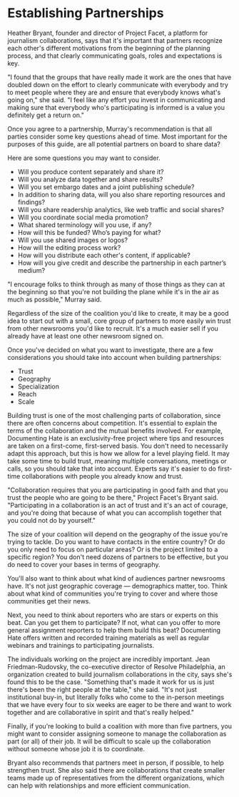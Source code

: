 # Establishing Partnerships

Heather Bryant, founder and director of Project Facet, a platform for journalism collaborations, says that it's important that partners recognize each other's different motivations from the beginning of the planning process, and that clearly communicating goals, roles and expectations is key.

"I found that the groups that have really made it work are the ones that have doubled down on the effort to clearly communicate with everybody and try to meet people where they are and ensure that everybody knows what's going on," she said. "I feel like any effort you invest in communicating and making sure that everybody who's participating is informed is a value you definitely get a return on."

Once you agree to a partnership, Murray's recommendation is that all parties consider some key questions ahead of time. Most important for the purposes of this guide, are all potential partners on board to share data?

Here are some questions you may want to consider.

* Will you produce content separately and share it?  
* Will you analyze data together and share results? 
* Will you set embargo dates and a joint publishing schedule? 
* In addition to sharing data, will you also share reporting resources and findings?  
* Will you share readership analytics, like web traffic and social shares? 
* Will you coordinate social media promotion? 
* What shared terminology will you use, if any? 
* How will this be funded? Who’s paying for what? 
* Will you use shared images or logos? 
* How will the editing process work? 
* How will you distribute each other's content, if applicable? 
* How will you give credit and describe the partnership in each partner’s medium? 

"I encourage folks to think through as many of those things as they can at the beginning so that you're not building the plane while it's in the air as much as possible," Murray said.

Regardless of the size of the coalition you'd like to create, it may be a good idea to start out with a small, core group of partners to more easily win trust from other newsrooms you'd like to recruit. It's a much easier sell if you already have at least one other newsroom signed on.

Once you've decided on what you want to investigate, there are a few considerations you should take into account when building partnerships:

* Trust 
* Geography 
* Specialization 
* Reach 
* Scale 

Building trust is one of the most challenging parts of collaboration, since there are often concerns about competition. It's essential to explain the terms of the collaboration and the mutual benefits involved. For example, Documenting Hate is an exclusivity-free project where tips and resources are taken on a first-come, first-served basis. You don't need to necessarily adapt this approach, but this is how we allow for a level playing field. It may take some time to build trust, meaning multiple conversations, meetings or calls, so you should take that into account. Experts say it's easier to do first-time collaborations with people you already know and trust.

"Collaboration requires that you are participating in good faith and that you trust the people who are going to be there," Project Facet's Bryant said. "Participating in a collaboration is an act of trust and it's an act of courage, and you're doing that because of what you can accomplish together that you could not do by yourself."

The size of your coalition will depend on the geography of the issue you're trying to tackle. Do you want to have contacts in the entire country? Or do you only need to focus on particular areas? Or is the project limited to a specific region? You don't need dozens of partners to be effective, but you do need to cover your bases in terms of geography.

You'll also want to think about what kind of audiences partner newsrooms have. It's not just geographic coverage — demographics matter, too. Think about what kind of communities you're trying to cover and where those communities get their news.

Next, you need to think about reporters who are stars or experts on this beat. Can you get them to participate? If not, what can you offer to more general assignment reporters to help them build this beat? Documenting Hate offers written and recorded training materials as well as regular webinars and trainings to participating journalists.

The individuals working on the project are incredibly important. Jean Friedman-Rudovsky, the co-executive director of Resolve Philadelphia, an organization created to build journalism collaborations in the city, says she's found this to be the case. "Something that's made it work for us is just there's been the right people at the table," she said. "It's not just institutional buy-in, but literally folks who come to the in-person meetings that we have every four to six weeks are eager to be there and want to work together and are collaborative in spirit and that's really helped."

Finally, if you're looking to build a coalition with more than five partners, you might want to consider assigning someone to manage the collaboration as part \(or all\) of their job. It will be difficult to scale up the collaboration without someone whose job it is to coordinate.

Bryant also recommends that partners meet in person, if possible, to help strengthen trust. She also said there are collaborations that create smaller teams made up of representatives from the different organizations, which can help with relationships and more efficient communication.

